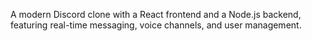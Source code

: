 A modern Discord clone with a React frontend and a Node.js backend, featuring real-time messaging, voice channels, and user management.
